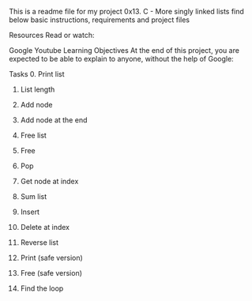 This is a readme file for my project 0x13. C - More singly linked lists
find below basic instructions, requirements and project files

Resources
Read or watch:

Google
Youtube
Learning Objectives
At the end of this project, you are expected to be able to explain to anyone, without the help of Google:

Tasks
0. Print list

1. List length

2. Add node

3. Add node at the end

4. Free list

5. Free

6. Pop

7. Get node at index

8. Sum list

9. Insert

10. Delete at index

11. Reverse list

12. Print (safe version)

13. Free (safe version)

14. Find the loop
